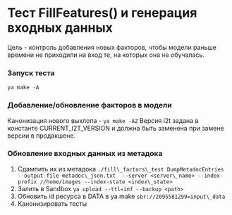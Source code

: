 # Тест FillFeatures() и генерация входных данных
Цель - контроль добавления новых факторов, чтобы модели раньше времени не приходили на вход те, на которых она не обучалась.

### Запуск теста
`ya make -A`

### Добавление/обновление факторов в модели
Канонизация нового выхлопа - `ya make -AZ`
Версия i2t задана в константе CURRENT\_I2T\_VERSION и должна быть заменена при замене версии в продакшене.

### Обновление входных данных из метадока
1. Сдампить их из метадока
`./fill\_factors\_test DumpMetadocEntries --output-file metadoc\_json.txt  --server <server\_name> --index-prefix //home/images --index-state <index\_state>`
2. Залить в Sandbox
`ya upload --ttl=inf --backup <path>`
3. Обновить id ресурса в DATA в ya.make
`sbr://2095581299=input\_data`
4. Канонизировать тесты
